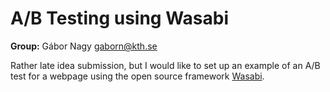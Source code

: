 # A/B Testing using Wasabi

**Group:** Gábor Nagy gaborn@kth.se

Rather late idea submission, but I would like to set up an example of an A/B test for a webpage using the open source framework [Wasabi](https://github.com/intuit/wasabi).

